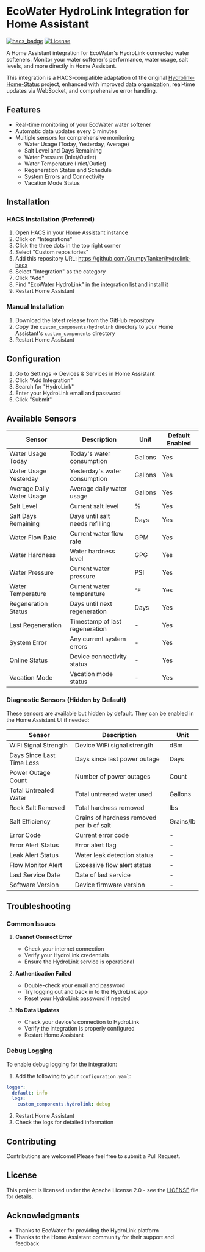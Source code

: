 # EcoWater HydroLink Integration for Home Assistant

[![hacs_badge](https://img.shields.io/badge/HACS-Custom-orange.svg)](https://github.com/custom-components/hacs)
[![License](https://img.shields.io/github/license/GrumpyTanker/hydrolink-hacs)](LICENSE)

A Home Assistant integration for EcoWater's HydroLink connected water softeners. Monitor your water softener's performance, water usage, salt levels, and more directly in Home Assistant.

This integration is a HACS-compatible adaptation of the original [Hydrolink-Home-Status](https://github.com/GrumpyTanker/Hydrolink-Home-Status) project, enhanced with improved data organization, real-time updates via WebSocket, and comprehensive error handling.

## Features

- Real-time monitoring of your EcoWater water softener
- Automatic data updates every 5 minutes
- Multiple sensors for comprehensive monitoring:
  - Water Usage (Today, Yesterday, Average)
  - Salt Level and Days Remaining
  - Water Pressure (Inlet/Outlet)
  - Water Temperature (Inlet/Outlet)
  - Regeneration Status and Schedule
  - System Errors and Connectivity
  - Vacation Mode Status

## Installation

### HACS Installation (Preferred)
1. Open HACS in your Home Assistant instance
2. Click on "Integrations"
3. Click the three dots in the top right corner
4. Select "Custom repositories"
5. Add this repository URL: https://github.com/GrumpyTanker/hydrolink-hacs
6. Select "Integration" as the category
7. Click "Add"
8. Find "EcoWater HydroLink" in the integration list and install it
9. Restart Home Assistant

### Manual Installation
1. Download the latest release from the GitHub repository
2. Copy the `custom_components/hydrolink` directory to your Home Assistant's `custom_components` directory
3. Restart Home Assistant

## Configuration

1. Go to Settings → Devices & Services in Home Assistant
2. Click "Add Integration"
3. Search for "HydroLink"
4. Enter your HydroLink email and password
5. Click "Submit"

## Available Sensors

| Sensor | Description | Unit | Default Enabled |
|--------|-------------|------|-----------------|
| Water Usage Today | Today's water consumption | Gallons | Yes |
| Water Usage Yesterday | Yesterday's water consumption | Gallons | Yes |
| Average Daily Water Usage | Average daily water usage | Gallons | Yes |
| Salt Level | Current salt level | % | Yes |
| Salt Days Remaining | Days until salt needs refilling | Days | Yes |
| Water Flow Rate | Current water flow rate | GPM | Yes |
| Water Hardness | Water hardness level | GPG | Yes |
| Water Pressure | Current water pressure | PSI | Yes |
| Water Temperature | Current water temperature | °F | Yes |
| Regeneration Status | Days until next regeneration | Days | Yes |
| Last Regeneration | Timestamp of last regeneration | - | Yes |
| System Error | Any current system errors | - | Yes |
| Online Status | Device connectivity status | - | Yes |
| Vacation Mode | Vacation mode status | - | Yes |

### Diagnostic Sensors (Hidden by Default)

These sensors are available but hidden by default. They can be enabled in the Home Assistant UI if needed:

| Sensor | Description | Unit |
|--------|-------------|------|
| WiFi Signal Strength | Device WiFi signal strength | dBm |
| Days Since Last Time Loss | Days since last power outage | Days |
| Power Outage Count | Number of power outages | Count |
| Total Untreated Water | Total untreated water used | Gallons |
| Rock Salt Removed | Total hardness removed | lbs |
| Salt Efficiency | Grains of hardness removed per lb of salt | Grains/lb |
| Error Code | Current error code | - |
| Error Alert Status | Error alert flag | - |
| Leak Alert Status | Water leak detection status | - |
| Flow Monitor Alert | Excessive flow alert status | - |
| Last Service Date | Date of last service | - |
| Software Version | Device firmware version | - |

## Troubleshooting

### Common Issues

1. **Cannot Connect Error**
   - Check your internet connection
   - Verify your HydroLink credentials
   - Ensure the HydroLink service is operational

2. **Authentication Failed**
   - Double-check your email and password
   - Try logging out and back in to the HydroLink app
   - Reset your HydroLink password if needed

3. **No Data Updates**
   - Check your device's connection to HydroLink
   - Verify the integration is properly configured
   - Restart Home Assistant

### Debug Logging

To enable debug logging for the integration:

1. Add the following to your `configuration.yaml`:
```yaml
logger:
  default: info
  logs:
    custom_components.hydrolink: debug
```
2. Restart Home Assistant
3. Check the logs for detailed information

## Contributing

Contributions are welcome! Please feel free to submit a Pull Request.

## License

This project is licensed under the Apache License 2.0 - see the [LICENSE](LICENSE) file for details.

## Acknowledgments

- Thanks to EcoWater for providing the HydroLink platform
- Thanks to the Home Assistant community for their support and feedback
